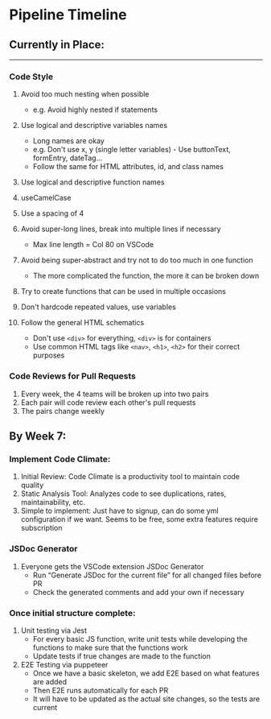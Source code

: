 # Pipeline Timeline

## Currently in Place:
---
### Code Style
1. Avoid too much nesting when possible
    - e.g. Avoid highly nested if statements
2. Use logical and descriptive variables names
    - Long names are okay
    - e.g. Don't use x, y (single letter variables) - Use buttonText, formEntry, dateTag...
    - Follow the same for HTML attributes, id, and class names
3. Use logical and descriptive function names
4. useCamelCase
5. Use a spacing of 4
6. Avoid super-long lines, break into multiple lines if necessary
    - Max line length = Col 80 on VSCode

7. Avoid being super-abstract and try not to do too much in one function
    - The more complicated the function, the more it can be broken down
8. Try to create functions that can be used in multiple occasions
9. Don't hardcode repeated values, use variables
10. Follow the general HTML schematics
    - Don't use `<div>` for everything, `<div>` is for containers
    - Use common HTML tags like `<nav>`, `<h1>`, `<h2>` for their correct purposes

### Code Reviews for Pull Requests
1. Every week, the 4 teams will be broken up into two pairs
2. Each pair will code review each other's pull requests
3. The pairs change weekly

## By Week 7:

### Implement Code Climate:
1. Initial Review: Code Climate is a productivity tool to maintain code quality
2. Static Analysis Tool: Analyzes code to see duplications, rates, maintainability, etc.
3. Simple to implement: Just have to signup, can do some yml configuration if we want. Seems to be free, some extra features require subscription

### JSDoc Generator
1. Everyone gets the VSCode extension JSDoc Generator
    - Run “Generate JSDoc for the current file” for all changed files before PR
    - Check the generated comments and add your own if necessary

### Once initial structure complete:

1. Unit testing via Jest
    - For every basic JS function, write unit tests while developing the functions to make sure that the functions work
    - Update tests if true changes are made to the function
2. E2E Testing via puppeteer
    - Once we have a basic skeleton, we add E2E based on what features are added
    - Then E2E runs automatically for each PR
    - It will have to be updated as the actual site changes, so the tests are current